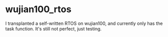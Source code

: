 # wujian100_rtos
I transplanted a self-written RTOS on wujian100, and currently only has the task function. It's still not perfect, just testing.
